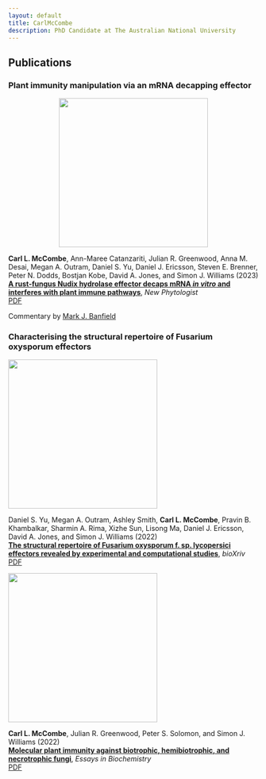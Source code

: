 ```yaml
---
layout: default
title: CarlMcCombe
description: PhD Candidate at The Australian National University
---
```


## Publications

### Plant immunity manipulation via an mRNA decapping effector
<p align="center">
	<img src="https://carl-mccombe.github.io/assets/images/Fig3_AvrM14.jpg" height="300">
</p>

**Carl L. McCombe**, Ann-Maree Catanzariti, Julian R. Greenwood, Anna M. Desai, Megan A. Outram, Daniel S. Yu, Daniel J. Ericsson, Steven E. Brenner, Peter N. Dodds, Bostjan Kobe, David A. Jones, and Simon J. Williams (2023)<br>
**[A rust-fungus Nudix hydrolase effector decaps mRNA _in vitro_ and interferes with plant immune pathways](https://doi.org/10.1111/nph.18727)**, _New Phytologist_<br>
[PDF](/assets/papers/Mccombe_2023.pdf)

Commentary by [Mark J. Banfield](https://doi.org/10.1111/nph.18921)

### Characterising the structural repertoire of Fusarium oxysporum effectors
<img src="https://carl-mccombe.github.io/assets/images/F3.jpg" height="300">

Daniel S. Yu, Megan A. Outram, Ashley Smith, **Carl L. McCombe**, Pravin B.
Khambalkar, Sharmin A. Rima, Xizhe Sun, Lisong Ma, Daniel J. Ericsson, David A.
Jones, and Simon J. Williams (2022)<br>
**[The structural repertoire of Fusarium oxysporum f. sp. lycopersici effectors revealed by experimental and computational studies](https://doi.org/10.1101/2021.12.14.472499)**, _bioXriv_<br>
[PDF](/assets/papers/Yu_2022.pdf)

<img src="https://carl-mccombe.github.io/assets/images/review_fig.jpg" height="300">

**Carl L. McCombe**, Julian R. Greenwood, Peter S. Solomon, and Simon J. Williams (2022)<br>
**[Molecular plant immunity against biotrophic, hemibiotrophic, and necrotrophic fungi](https://doi.org/10.1042/EBC20210073)**, _Essays in Biochemistry_<br>
[PDF](/assets/papers/Mccombe_2022.pdf)
